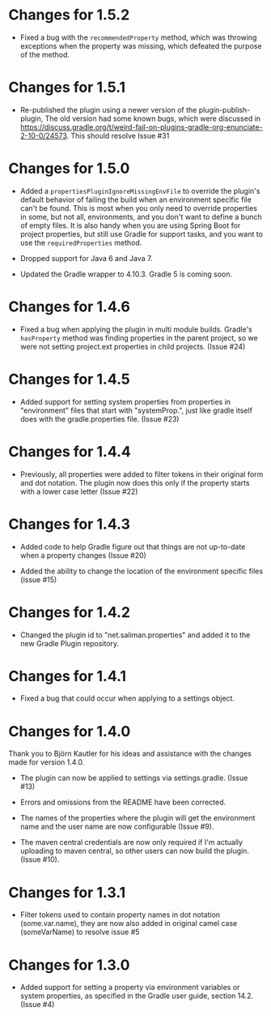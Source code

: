 Changes for 1.5.2
=================

- Fixed a bug with the `recommendedProperty` method, which was throwing exceptions when the property
  was missing, which defeated the purpose of the method.

Changes for 1.5.1
=================

- Re-published the plugin using a newer version of the plugin-publish-plugin,
  The old version had some known bugs, which were discussed in
  https://discuss.gradle.org/t/weird-fail-on-plugins-gradle-org-enunciate-2-10-0/24573.
  This should resolve Issue #31
  
Changes for 1.5.0
=================
- Added a `propertiesPluginIgnoreMissingEnvFile` to override the plugin's
  default behavior of failing the build when an environment specific file can't
  be found.  This is most when you only need to override properties in some, 
  but not all, environments, and you don't want to define a bunch of empty files. 
  It is also handy when you are using Spring Boot for project properties, but
  still use Gradle for support tasks, and you want to use the
  `requiredProperties` method.
 
- Dropped support for Java 6 and Java 7.

- Updated the Gradle wrapper to 4.10.3.  Gradle 5 is coming soon.
  
Changes for 1.4.6
=================
- Fixed a bug when applying the plugin in multi module builds.  Gradle's 
  ```hasProperty``` method was finding properties in the parent project, so we
  were not setting project.ext properties in child projects. (Issue #24)

Changes for 1.4.5
=================
- Added support for setting system properties from properties in "environment" 
  files that start with "systemProp.", just like gradle itself does with the
  gradle.properties file. (Issue #23)

Changes for 1.4.4
=================
- Previously, all properties were added to filter tokens in their original form
  and dot notation.  The plugin now does this only if the property starts with
  a lower case letter (Issue #22)
  
Changes for 1.4.3
=================
- Added code to help Gradle figure out that things are not up-to-date when a 
  property changes (Issue #20)
  
- Added the ability to change the location of the environment specific files
  (issue #15)
  
Changes for 1.4.2
=================
- Changed the plugin id to "net.saliman.properties" and added it to the new 
  Gradle Plugin repository.

Changes for 1.4.1
=================
- Fixed a bug that could occur when applying to a settings object.

Changes for 1.4.0
=================
Thank you to Björn Kautler for his ideas and assistance with the changes made
for version 1.4.0.
- The plugin can now be applied to settings via settings.gradle. (Issue #13)

- Errors and omissions from the README have been corrected.

- The names of the properties where the plugin will get the environment name
  and the user name are now configurable (Issue #9).

- The maven central credentials are now only required if I'm actually uploading
  to maven central, so other users can now build the plugin. (Issue #10).

Changes for 1.3.1
=================
- Filter tokens used to contain property names in dot notation (some.var.name),
  they are now also added in original camel case (someVarName) to resolve
  issue #5

Changes for 1.3.0
=================
- Added support for setting a property via environment variables or system 
  properties, as specified in the Gradle user guide, section 14.2. (Issue #4)
